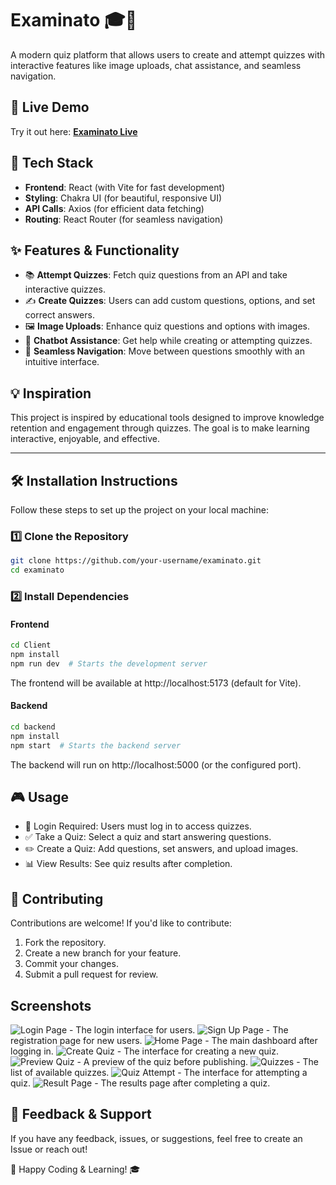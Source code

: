 # **Examinato** 🎓📝  
A modern quiz platform that allows users to create and attempt quizzes with interactive features like image uploads, chat assistance, and seamless navigation.  

## 🚀 **Live Demo**  
Try it out here: **[Examinato Live](https://client-ten-navy.vercel.app/)**  

## 🚀 **Tech Stack**  
- **Frontend**: React (with Vite for fast development)  
- **Styling**: Chakra UI (for beautiful, responsive UI)  
- **API Calls**: Axios (for efficient data fetching)  
- **Routing**: React Router (for seamless navigation)  

## ✨ **Features & Functionality**  
- 📚 **Attempt Quizzes**: Fetch quiz questions from an API and take interactive quizzes.  
- ✍️ **Create Quizzes**: Users can add custom questions, options, and set correct answers.  
- 🖼 **Image Uploads**: Enhance quiz questions and options with images.  
- 🤖 **Chatbot Assistance**: Get help while creating or attempting quizzes.  
- 🔄 **Seamless Navigation**: Move between questions smoothly with an intuitive interface.


## 💡 **Inspiration**  
This project is inspired by educational tools designed to improve knowledge retention and engagement through quizzes. The goal is to make learning interactive, enjoyable, and effective.  

---

## 🛠 **Installation Instructions**  
Follow these steps to set up the project on your local machine:

### **1️⃣ Clone the Repository**  
```bash
git clone https://github.com/your-username/examinato.git
cd examinato
```
### **2️⃣ Install Dependencies**
#### Frontend
```bash
cd Client
npm install
npm run dev  # Starts the development server
```
The frontend will be available at http://localhost:5173 (default for Vite).


#### Backend
```bash
cd backend
npm install
npm start  # Starts the backend server

```
The backend will run on http://localhost:5000 (or the configured port).

## 🎮 Usage
- 🔐 Login Required: Users must log in to access quizzes.
- ✅ Take a Quiz: Select a quiz and start answering questions.
- ✏️ Create a Quiz: Add questions, set answers, and upload images.
- 📊 View Results: See quiz results after completion.

## 🤝 Contributing
Contributions are welcome! If you'd like to contribute:

1. Fork the repository.
2. Create a new branch for your feature.
3. Commit your changes.
4. Submit a pull request for review.

## Screenshots
![Login Page](screenshots/loginpage.png) - The login interface for users.
![Sign Up Page](screenshots/signuppage.png) - The registration page for new users.
![Home Page](screenshots/home.png) - The main dashboard after logging in.
![Create Quiz](screenshots/createquiz.png) - The interface for creating a new quiz.
![Preview Quiz](screenshots/previewquiz.png) - A preview of the quiz before publishing.
![Quizzes](screenshots/quizzes.png) - The list of available quizzes.
![Quiz Attempt](screenshots/quizattempt.png) - The interface for attempting a quiz.
![Result Page](screenshots/resultpage.png) - The results page after completing a quiz.

## 🌟 Feedback & Support
If you have any feedback, issues, or suggestions, feel free to create an Issue or reach out!

🚀 Happy Coding & Learning! 🎓
